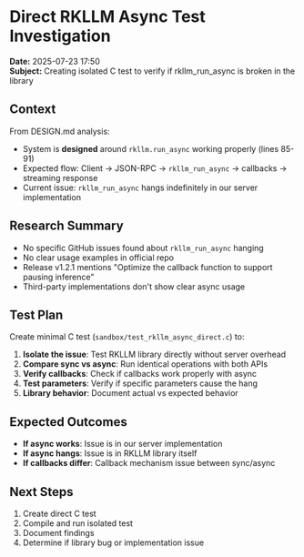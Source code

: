 # Direct RKLLM Async Test Investigation

**Date:** 2025-07-23 17:50  
**Subject:** Creating isolated C test to verify if rkllm_run_async is broken in the library

## Context

From DESIGN.md analysis:
- System is **designed** around `rkllm.run_async` working properly (lines 85-91)
- Expected flow: Client → JSON-RPC → `rkllm_run_async` → callbacks → streaming response
- Current issue: `rkllm_run_async` hangs indefinitely in our server implementation

## Research Summary

- No specific GitHub issues found about `rkllm_run_async` hanging
- No clear usage examples in official repo
- Release v1.2.1 mentions "Optimize the callback function to support pausing inference"
- Third-party implementations don't show clear async usage

## Test Plan

Create minimal C test (`sandbox/test_rkllm_async_direct.c`) to:

1. **Isolate the issue**: Test RKLLM library directly without server overhead
2. **Compare sync vs async**: Run identical operations with both APIs
3. **Verify callbacks**: Check if callbacks work properly with async
4. **Test parameters**: Verify if specific parameters cause the hang
5. **Library behavior**: Document actual vs expected behavior

## Expected Outcomes

- **If async works**: Issue is in our server implementation
- **If async hangs**: Issue is in RKLLM library itself
- **If callbacks differ**: Callback mechanism issue between sync/async

## Next Steps

1. Create direct C test
2. Compile and run isolated test
3. Document findings
4. Determine if library bug or implementation issue